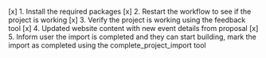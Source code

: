 [x] 1. Install the required packages
[x] 2. Restart the workflow to see if the project is working
[x] 3. Verify the project is working using the feedback tool
[x] 4. Updated website content with new event details from proposal
[x] 5. Inform user the import is completed and they can start building, mark the import as completed using the complete_project_import tool